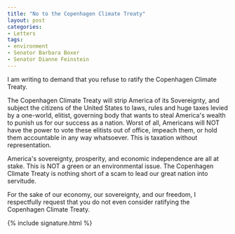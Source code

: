 ```yaml
---
title: "No to the Copenhagen Climate Treaty"
layout: post
categories:
- Letters
tags:
- environment
- Senator Barbara Boxer
- Senator Dianne Feinstein
---
```


I am writing to demand that you refuse to ratify the Copenhagen Climate Treaty.

The Copenhagen Climate Treaty will strip America of its Sovereignty, and subject the citizens of the United States to laws, rules and huge taxes levied by a one-world, elitist, governing body that wants to steal America's wealth to punish us for our success as a nation. Worst of all, Americans will NOT have the power to vote these elitists out of office, impeach them, or hold them accountable in any way whatsoever. This is taxation without representation.

America's sovereignty, prosperity, and economic independence are all at stake. This is NOT a green or an environmental issue. The Copenhagen Climate Treaty is nothing short of a scam to lead our great nation into servitude.

For the sake of our economy, our sovereignty, and our freedom, I respectfully request that you do not even consider ratifying the Copenhagen Climate Treaty.

{% include signature.html %}
